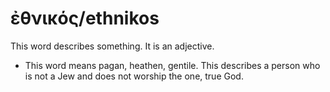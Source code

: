 # ἐθνικός/ethnikos
This word describes something. It is an adjective.

* This word means pagan, heathen, gentile. This describes a person who is not a Jew and does not worship the one, true God.
